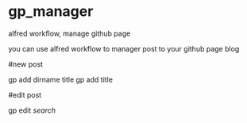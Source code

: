 gp_manager
==========

alfred workflow, manage github page

you can use alfred workflow to manager post to your github page blog

#new post
  
  gp add dirname title
  gp add title
  
#edit post

  gp edit *search* 
